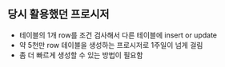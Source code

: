 ## 당시 활용했던 프로시저
- 테이블의 1개 row를 조건 검사해서 다른 테이블에 insert or update
- 약 5천만 row 테이블을 생성하는 프로시저로 1주일이 넘게 걸림
- 좀 더 빠르게 생성할 수 있는 방법이 필요함

